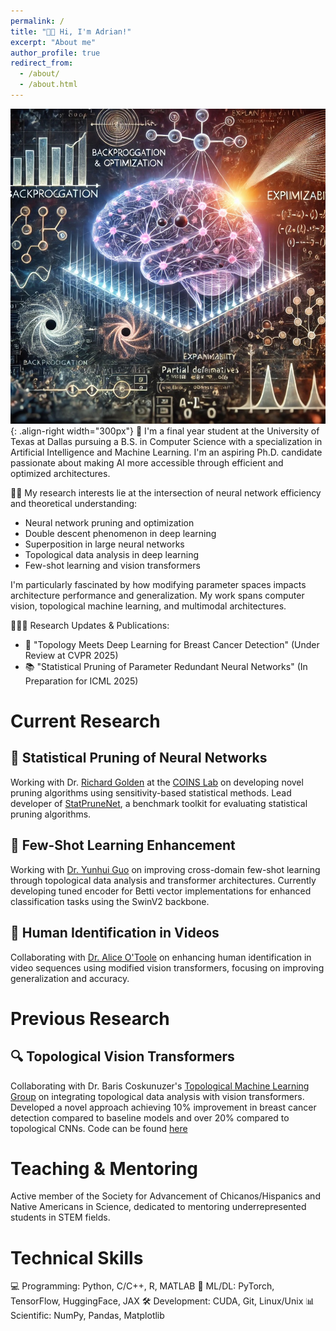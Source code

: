 ```yaml
---
permalink: /
title: "👋🏼 Hi, I'm Adrian!"
excerpt: "About me"
author_profile: true
redirect_from: 
  - /about/
  - /about.html
---
```


![My Research Interests](/images/io.jpeg){: .align-right width="300px"}
📖 I'm a final year student at the University of Texas at Dallas pursuing a B.S. in Computer Science with a specialization in Artificial Intelligence and Machine Learning. I'm an aspiring Ph.D. candidate passionate about making AI more accessible through efficient and optimized architectures.

🕵🏼 My research interests lie at the intersection of neural network efficiency and theoretical understanding:
- Neural network pruning and optimization
- Double descent phenomenon in deep learning
- Superposition in large neural networks
- Topological data analysis in deep learning
- Few-shot learning and vision transformers

I'm particularly fascinated by how modifying parameter spaces impacts architecture performance and generalization. My work spans computer vision, topological machine learning, and multimodal architectures.

👨🏽‍💻 Research Updates & Publications:
- 📝 "Topology Meets Deep Learning for Breast Cancer Detection" (Under Review at CVPR 2025)
- 📚 "Statistical Pruning of Parameter Redundant Neural Networks" (In Preparation for ICML 2025)

# Current Research

## 🧮 Statistical Pruning of Neural Networks
Working with Dr. [Richard Golden](https://personal.utdallas.edu/~golden/) at the [COINS Lab](https://labs.utdallas.edu/coinslab/) on developing novel pruning algorithms using sensitivity-based statistical methods. Lead developer of [StatPruneNet](https://github.com/coinslab/StatPruneNet/tree/main), a benchmark toolkit for evaluating statistical pruning algorithms.

## 🎯 Few-Shot Learning Enhancement
Working with [Dr. Yunhui Guo](https://yunhuiguo.github.io/) on improving cross-domain few-shot learning through topological data analysis and transformer architectures. Currently developing tuned encoder for Betti vector implementations for enhanced classification tasks using the SwinV2 backbone.

## 🎥 Human Identification in Videos
Collaborating with [Dr. Alice O'Toole](https://labs.utdallas.edu/facelab/) on enhancing human identification in video sequences using modified vision transformers, focusing on improving generalization and accuracy.

# Previous Research
## 🔍 Topological Vision Transformers
Collaborating with Dr. Baris Coskunuzer's [Topological Machine Learning Group](https://sites.google.com/view/topo-ml) on integrating topological data analysis with vision transformers. Developed a novel approach achieving 10% improvement in breast cancer detection compared to baseline models and over 20% compared to topological CNNs. Code can be found [here](https://github.com/axr2718/TopoVT)

# Teaching & Mentoring
Active member of the Society for Advancement of Chicanos/Hispanics and Native Americans in Science, dedicated to mentoring underrepresented students in STEM fields.

# Technical Skills
💻 Programming: Python, C/C++, R, MATLAB
🤖 ML/DL: PyTorch, TensorFlow, HuggingFace, JAX
🛠️ Development: CUDA, Git, Linux/Unix
📊 Scientific: NumPy, Pandas, Matplotlib
